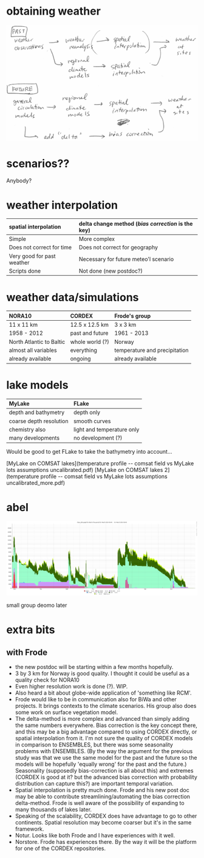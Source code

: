 obtaining weather
=================

![obtaining](diagram.png)

scenarios??
===========

Anybody? 


weather interpolation
=====================

spatial interpolation     | delta change method (_bias correction_ is the key)
:-------------------------|:-------------------------------------------------
Simple                    | More complex
Does not correct for time | Does not correct for geography
Very good for past weather | Necessary for future meteo'l scenario
Scripts done              | Not done (new postdoc?)

weather data/simulations
========================

NORA10      | CORDEX             | Frode's group
:-----------|:-------------------|:---------
11 x 11 km   | 12.5 x 12.5 km     | 3 x 3 km   
1958 - 2012  | past and future    | 1961 - 2013
North Atlantic to Baltic | whole world (?) | Norway
almost all variables | everything | temperature and precipitation
already available | ongoing       | already available

lake models
===========

MyLake    | FLake
:---------|:------------
depth and bathymetry | depth only 
coarse depth resolution | smooth curves
chemistry also          | light and temperature only
many developments       | no development (?)

Would be good to get FLake to take the bathymetry into account...

[MyLake on COMSAT lakes](temperature profile -- comsat field vs MyLake lots assumptions uncalibrated.pdf)
[MyLake on COMSAT lakes 2](temperature profile -- comsat field vs MyLake lots assumptions uncalibrated_more.pdf)



abel
====

![queue](queue.svg)

small group deomo later

extra bits
==========
with Frode
----------

- the new postdoc will be starting within a few months hopefully. 
- 3 by 3 km for Norway is good quality. I thought it could be useful as a quality check for NORA10
- Even higher resolution work is done (?). WIP. 
- Also heard a bit about globe-wide application of 'something like RCM'. 
- Frode would like to be in communication also for BiWa and other projects. It brings contexts to the climate scenarios. His group also does some work on surface vegetation model. 
- The delta-method is more complex and advanced than simply adding the same numbers everywhere. Bias correction is the key concept there, and this may be a big advantage compared to using CORDEX directly, or spatial interpolation from it. I'm not sure the quality of CORDEX models in comparison to ENSEMBLES, but there was some seasonality problems with ENSEMBLES. (By the way the argument for the previous study was that we use the same model for the past and the future so the models will be hopefully 'equally wrong' for the past and the future.) Seasonality (supposedly bias-correction is all about this) and extremes (CORDEX is good at it? but the advanced bias correction with probability distribution can capture this?) are important temporal variation. 
- Spatial interpolation is pretty much done. Frode and his new post doc may be able to contribute streamlining/automating the bias correction delta-method. Frode is well aware of the possibility of expanding to many thousands of lakes later. 
- Speaking of the scalability, CORDEX does have advantage to go to other continents. Spatial resolution may become coarser but it's in the same framework. 
- Notur. Looks like both Frode and I have experiences with it well. 
- Norstore. Frode has experiences there. By the way it will be the platform for one of the CORDEX repositories. 